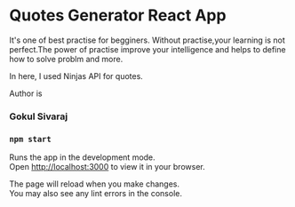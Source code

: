 # Quotes Generator React App

It's one of best practise for begginers. Without practise,your learning is not perfect.The power of practise improve your intelligence and helps to define how to solve problm and more.

In here, I used Ninjas API for quotes.

Author is 
### Gokul Sivaraj
### `npm start`

Runs the app in the development mode.\
Open [http://localhost:3000](http://localhost:3000) to view it in your browser.

The page will reload when you make changes.\
You may also see any lint errors in the console.
